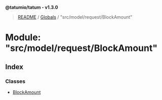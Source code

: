 **@tatumio/tatum - v1.3.0**

> [README](../README.md) / [Globals](../globals.md) / "src/model/request/BlockAmount"

# Module: "src/model/request/BlockAmount"

## Index

### Classes

* [BlockAmount](../classes/_src_model_request_blockamount_.blockamount.md)
